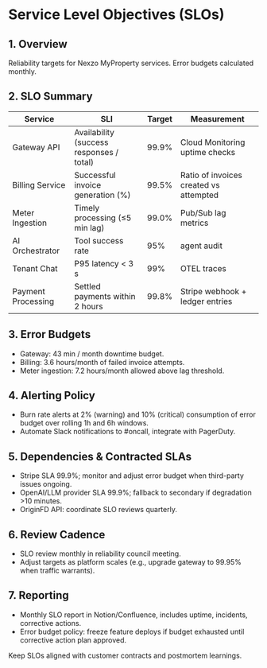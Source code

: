 ﻿---
owner: sre-team
last_review: 2025-09-25
status: draft
tags: ["slo", "reliability"]
references:
  - "Observability-Runbook.md"
  - "Deployment-Infrastructure.md"
---

# Service Level Objectives (SLOs)

## 1. Overview
Reliability targets for Nexzo MyProperty services. Error budgets calculated monthly.

## 2. SLO Summary
| Service | SLI | Target | Measurement |
| --- | --- | --- | --- |
| Gateway API | Availability (success responses / total) | 99.9% | Cloud Monitoring uptime checks |
| Billing Service | Successful invoice generation (%) | 99.5% | Ratio of invoices created vs attempted |
| Meter Ingestion | Timely processing (≤5 min lag) | 99.0% | Pub/Sub lag metrics |
| AI Orchestrator | Tool success rate | 95% | agent audit | 
| Tenant Chat | P95 latency < 3 s | 99% | OTEL traces |
| Payment Processing | Settled payments within 2 hours | 99.8% | Stripe webhook + ledger entries |

## 3. Error Budgets
- Gateway: 43 min / month downtime budget.
- Billing: 3.6 hours/month of failed invoice attempts.
- Meter ingestion: 7.2 hours/month allowed above lag threshold.

## 4. Alerting Policy
- Burn rate alerts at 2% (warning) and 10% (critical) consumption of error budget over rolling 1h and 6h windows.
- Automate Slack notifications to #oncall, integrate with PagerDuty.

## 5. Dependencies & Contracted SLAs
- Stripe SLA 99.9%; monitor and adjust error budget when third-party issues ongoing.
- OpenAI/LLM provider SLA 99.9%; fallback to secondary if degradation >10 minutes.
- OriginFD API: coordinate SLO reviews quarterly.

## 6. Review Cadence
- SLO review monthly in reliability council meeting.
- Adjust targets as platform scales (e.g., upgrade gateway to 99.95% when traffic warrants).

## 7. Reporting
- Monthly SLO report in Notion/Confluence, includes uptime, incidents, corrective actions.
- Error budget policy: freeze feature deploys if budget exhausted until corrective action plan approved.

Keep SLOs aligned with customer contracts and postmortem learnings.
